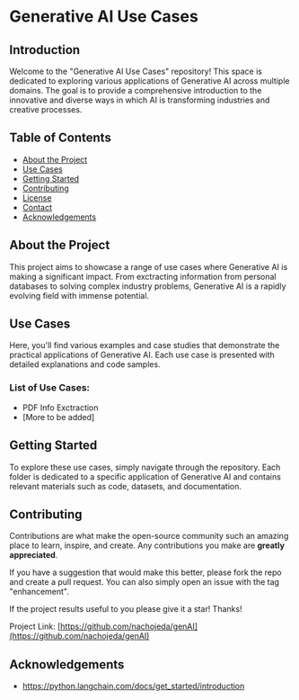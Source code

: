# Generative AI Use Cases

## Introduction
Welcome to the "Generative AI Use Cases" repository! This space is dedicated to exploring various applications of Generative AI across multiple domains. The goal is to provide a comprehensive introduction to the innovative and diverse ways in which AI is transforming industries and creative processes.

## Table of Contents
- [About the Project](#about-the-project)
- [Use Cases](#use-cases)
- [Getting Started](#getting-started)
- [Contributing](#contributing)
- [License](#license)
- [Contact](#contact)
- [Acknowledgements](#acknowledgements)

## About the Project
This project aims to showcase a range of use cases where Generative AI is making a significant impact. From exctracting information from personal databases to solving complex industry problems, Generative AI is a rapidly evolving field with immense potential.

## Use Cases
Here, you'll find various examples and case studies that demonstrate the practical applications of Generative AI. Each use case is presented with detailed explanations and code samples.

### List of Use Cases:
- PDF Info Exctraction
- [More to be added]

## Getting Started
To explore these use cases, simply navigate through the repository. Each folder is dedicated to a specific application of Generative AI and contains relevant materials such as code, datasets, and documentation.

## Contributing
Contributions are what make the open-source community such an amazing place to learn, inspire, and create. Any contributions you make are **greatly appreciated**.

If you have a suggestion that would make this better, please fork the repo and create a pull request. You can also simply open an issue with the tag "enhancement".

If the project results useful to you please give it a star! Thanks!


Project Link: [https://github.com/nachojeda/genAI](https://github.com/nachojeda/genAI)

## Acknowledgements
- https://python.langchain.com/docs/get_started/introduction

